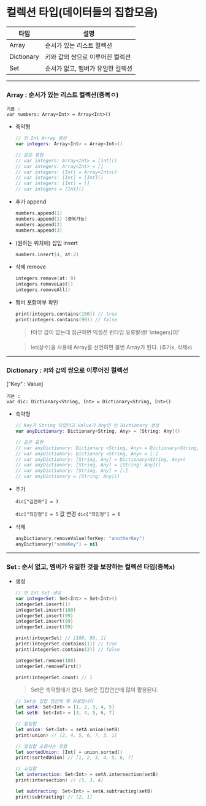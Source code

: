 # 컬렉션 타입(데이터들의 집합모음)
|타입|설명|
|-----|----|
|Array|순서가 있는 리스트 컬렉션|
|Dictionary|키와 값의 쌍으로 이루어진 컬렉션|
|Set|순서가 없고, 멤버가 유일한 컬렉션|

-----
### Array : 순서가 있는 리스트 컬렉션(중복ㅇ)

    기본 :
    var numbers: Array<Int> = Array<Int>()

- 축약형
    
    ```swift
    // 빈 Int Array 생성
    var integers: Array<Int> = Array<Int>()

    // 같은 표현
    // var integers: Array<Int> = [Int]()
    // var integers: Array<Int> = []
    // var integers: [Int] = Array<Int>()
    // var integers: [Int] = [Int]()
    // var integers: [Int] = []
    // var integers = [Int]()
    ```
    
- 추가 append
    
    ```swift
    numbers.append(1)
    numbers.append(1) (중복가능)
    numbers.append(2)
    numbers.append(3)
    ```
    
- (원하는 위치에) 삽입 insert
    
    ```swift
    numbers.insert(4, at:2)
    ```
    
- 삭제 remove

    ```swift
    integers.remove(at: 0)
    integers.removeLast()
    integers.removeAll()
    ```

- 멤버 포함여부 확인

    ```swift
    print(integers.contains(100)) // true
    print(integers.contains(99)) // false
    ```

  > ❗️아무 값이 없는데 접근하면 익셉션 런타임 오류발생❗️
  > 'integers[0]'

  > let(상수)을 사용해 Array를 선언하면 불변 Array가 된다. (추가x, 삭제x)

-------
### Dictionary :  `키`와 `값`의 쌍으로 이루어진 컬렉션

[”Key” : Value]

    기본 : 
    var dic: Dictionary<String, Int> = Dictionary<String, Int>()


- 축약형

    ```swift
    // Key가 String 타입이고 Value가 Any인 빈 Dictionary 생성
    var anyDictionary: Dictionary<String, Any> = [String: Any]()

    // 같은 표현
    // var anyDictionary: Dictionary <String, Any> = Dictionary<String, Any>()
    // var anyDictionary: Dictionary <String, Any> = [:]
    // var anyDictionary: [String, Any] = Dictionary<String, Any>(
    // var anyDictionary: [String, Any] = [String: Any]()
    // var anyDictionary: [String, Any] = [:]
    // var anyDictionary = [String: Any]()
    ```

- 추가
    
    `dic["김연아"] = 3`
    
    `dic["최민정"] = 5`
    값 변경
    `dic["최민정"] = 6`
    
- 삭제
    
    ```swift
    anyDictionary.removeValue(forKey: "anotherKey")
    anyDictionary["someKey"] = nil
    ```
    
-----
### Set : 순서 없고, 멤버가 유일한 것을 보장하는 컬렉션 타입(중복x)
- 생성

    ```swift
    // 빈 Int Set 생성
    var integerSet: Set<Int> = Set<Int>()
    integerSet.insert(1)
    integerSet.insert(100)
    integerSet.insert(99)
    integerSet.insert(99)
    integerSet.insert(99)

    print(integerSet) // [100, 99, 1]
    print(integerSet.contains(1)) // true
    print(integerSet.contains(2)) // false

    integerSet.remove(100)
    integerSet.removeFirst()

    print(integerSet.count) // 1
    ```

  > Set은 축약형태가 없다.
  > Set은 집합연산에 많이 활용된다.


    ```swift
    // Set는 집합 연산에 꽤 유용합니다
    let setA: Set<Int> = [1, 2, 3, 4, 5]
    let setB: Set<Int> = [3, 4, 5, 6, 7]

    // 합집합
    let union: Set<Int> = setA.union(setB)
    print(union) // [2, 4, 5, 6, 7, 3, 1]

    // 합집합 오름차순 정렬
    let sortedUnion: [Int] = union.sorted()
    print(sortedUnion) // [1, 2, 3, 4, 5, 6, 7]

    // 교집합
    let intersection: Set<Int> = setA.intersection(setB)
    print(intersection) // [5, 3, 4]

    let subtracting: Set<Int> = setA.subtracting(setB)
    print(subtracting) // [2, 1]
    ```
    
